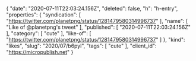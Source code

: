 {
  "date": "2020-07-11T22:03:24.156Z",
  "deleted": false,
  "h": "h-entry",
  "properties": {
    "syndication": [
      "https://twitter.com/planetpng/status/1281479580314996737"
    ],
    "name": [
      "Like of @planetpng's tweet"
    ],
    "published": [
      "2020-07-11T22:03:24.156Z"
    ],
    "category": [
      "cute"
    ],
    "like-of": [
      "https://twitter.com/planetpng/status/1281479580314996737"
    ]
  },
  "kind": "likes",
  "slug": "2020/07/b6pyl",
  "tags": [
    "cute"
  ],
  "client_id": "https://micropublish.net"
}
